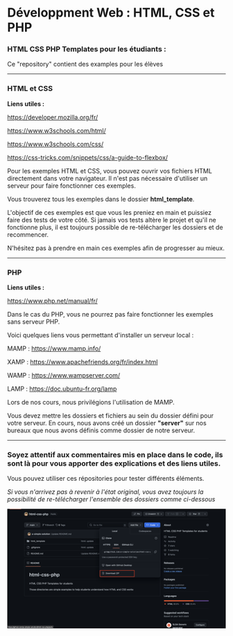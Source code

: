 # Développment Web : HTML, CSS et PHP

### HTML CSS PHP Templates pour les étudiants :

Ce "repository" contient des examples pour les élèves

---

### HTML et CSS

**Liens utiles :** 

https://developer.mozilla.org/fr/

https://www.w3schools.com/html/

https://www.w3schools.com/css/

https://css-tricks.com/snippets/css/a-guide-to-flexbox/

Pour les exemples HTML et CSS, vous pouvez ouvrir vos fichiers HTML directement dans votre navigateur.
Il n'est pas nécessaire d'utiliser un serveur pour faire fonctionner ces exemples.

Vous trouverez tous les exemples dans le dossier **html_template**.

L'objectif de ces exemples est que vous les preniez en main et puissiez faire des tests de votre côté. Si jamais vos tests altère le projet et qu'il ne fonctionne plus, il est toujours possible de re-télécharger les dossiers et de recommencer.

N'hésitez pas à prendre en main ces exemples afin de progresser au mieux.


---

### PHP

**Liens utiles :**

https://www.php.net/manual/fr/

Dans le cas du PHP, vous ne pourrez pas faire fonctionner les exemples sans serveur PHP.

Voici quelques liens vous permettant d'installer un serveur local : 

MAMP : https://www.mamp.info/

XAMP : https://www.apachefriends.org/fr/index.html

WAMP : https://www.wampserver.com/

LAMP : https://doc.ubuntu-fr.org/lamp

Lors de nos cours, nous privilégions l'utilisation de MAMP.

Vous devez mettre les dossiers et fichiers au sein du dossier défini pour votre serveur. En cours, nous avons créé un dossier **"server"** sur nos bureaux que nous avons définis comme dossier de notre serveur. 



---

### Soyez attentif aux commentaires mis en place dans le code, ils sont là pour vous apporter des explications et des liens utiles. 

Vous pouvez utiliser ces répositories pour tester différents éléments. 

*Si vous n'arrivez pas à revenir à l'état original, vous avez toujours la possibilité de re-télécharger l'ensemble des dossiers comme ci-dessous*

![download.png](screens%2Fdownload.png)